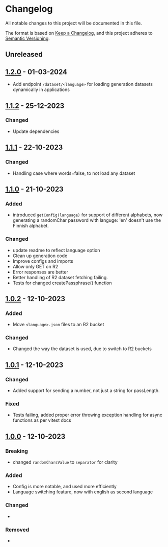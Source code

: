 # Changelog

All notable changes to this project will be documented in this file.

The format is based on [Keep a Changelog](https://keepachangelog.com/en/1.0.0/),
and this project adheres to [Semantic Versioning](https://semver.org/spec/v2.0.0.html).

## Unreleased

## [1.2.0](https://github.com/ogdakke/api-sala/releases/1.2.0) - 01-03-2024

- Add endpoint `/dataset/<language>` for loading generation datasets dynamically in applications

## [1.1.2](https://github.com/ogdakke/api-sala/releases/1.1.2) - 25-12-2023

### Changed

- Update dependencies

## [1.1.1](https://github.com/ogdakke/api-sala/releases/1.1.1) - 22-10-2023

### Changed

- Handling case where words=false, to not load any dataset

## [1.1.0](https://github.com/ogdakke/api-sala/releases/1.1.0) - 21-10-2023

### Added

- introduced `getConfig(language)` for support of different alphabets, now generating a randomChar password with languge: 'en' doesn't use the Finnish alphabet.

### Changed

- update readme to reflect language option
- Clean up generation code
- Improve configs and imports
- Allow only GET on R2
- Error responses are better
- Better handling of R2 dataset fetching failing.
- Tests for changed createPassphrase() function

## [1.0.2](https://github.com/ogdakke/api-sala/releases/1.0.2) - 12-10-2023

### Added

- Move `<language>.json` files to an R2 bucket

### Changed

- Changed the way the dataset is used, due to switch to R2 buckets

## [1.0.1](https://github.com/ogdakke/api-sala/releases/1.0.1) - 12-10-2023

### Changed

- Added support for sending a number, not just a string for passLength.

### Fixed

- Tests failing, added proper error throwing exception handling for async functions as per vitest docs

## [1.0.0](https://github.com/ogdakke/api-sala/releases/1.0.0) - 12-10-2023

### Breaking

- changed `randomCharsValue` to `separator` for clarity

### Added

- Config is more notable, and used more efficiently
- Language switching feature, now with english as second language

### Changed

-

### Removed

-
